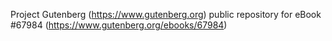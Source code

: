 Project Gutenberg (https://www.gutenberg.org) public repository for
eBook #67984 (https://www.gutenberg.org/ebooks/67984)
